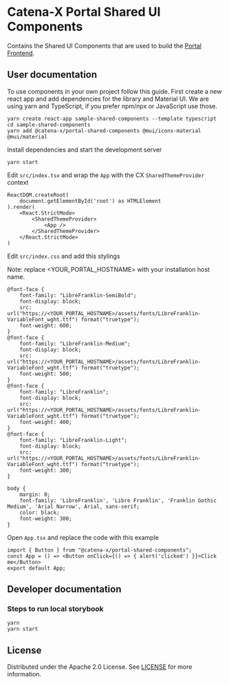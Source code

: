 # Catena-X Portal Shared UI Components

Contains the Shared UI Components that are used to build the [Portal Frontend](https://github.com/eclipse-tractusx/portal-frontend).

## User documentation

To use components in your own project follow this guide.
First create a new react app and add dependencies for the library and Material UI.
We are using yarn and TypeScript, if you prefer npm/npx or JavaScript use those.

    yarn create react-app sample-shared-components --template typescript
    cd sample-shared-components
    yarn add @catena-x/portal-shared-components @mui/icons-material @mui/material

Install dependencies and start the development server

    yarn start

Edit `src/index.tsx` and wrap the `App` with the CX `SharedThemeProvider` context

    ReactDOM.createRoot(
        document.getElementById('root') as HTMLElement
    ).render(
        <React.StrictMode>
            <SharedThemeProvider>
                <App />
            </SharedThemeProvider>
        </React.StrictMode>
    )

Edit `src/index.css` and add this stylings

Note: replace <YOUR_PORTAL_HOSTNAME> with your installation host name.

    @font-face {
        font-family: "LibreFranklin-SemiBold";
        font-display: block;
        src: url("https://<YOUR_PORTAL_HOSTNAME>/assets/fonts/LibreFranklin-VariableFont_wght.ttf") format("truetype");
        font-weight: 600;
    }
    @font-face {
        font-family: "LibreFranklin-Medium";
        font-display: block;
        src: url("https://<YOUR_PORTAL_HOSTNAME>/assets/fonts/LibreFranklin-VariableFont_wght.ttf") format("truetype");
        font-weight: 500;
    }
    @font-face {
        font-family: "LibreFranklin";
        font-display: block;
        src: url("https://<YOUR_PORTAL_HOSTNAME>/assets/fonts/LibreFranklin-VariableFont_wght.ttf") format("truetype");
        font-weight: 400;
    }
    @font-face {
        font-family: "LibreFranklin-Light";
        font-display: block;
        src: url("https://<YOUR_PORTAL_HOSTNAME>/assets/fonts/LibreFranklin-VariableFont_wght.ttf") format("truetype");
        font-weight: 300;
    }

    body {
        margin: 0;
        font-family: 'LibreFranklin', 'Libre Franklin', 'Franklin Gothic Medium', 'Arial Narrow', Arial, sans-serif;
        color: black;
        font-weight: 300;
    }

Open `App.tsx` and replace the code with this example

    import { Button } from "@catena-x/portal-shared-components";
    const App = () => <Button onClick={() => { alert('clicked') }}>Click me</Button>
    export default App;

## Developer documentation

### Steps to run local storybook

    yarn
    yarn start

## License

Distributed under the Apache 2.0 License.
See [LICENSE](./LICENSE) for more information.
